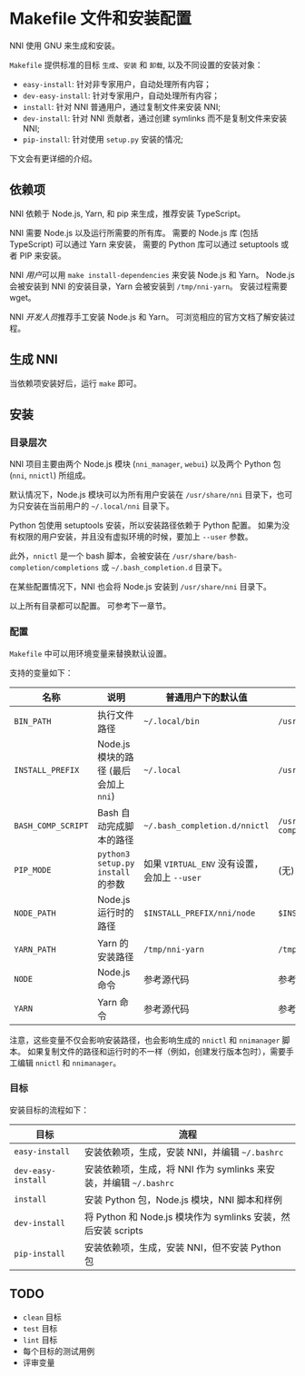 # Makefile 文件和安装配置

NNI 使用 GNU 来生成和安装。

`Makefile` 提供标准的目标 `生成`、`安装` 和 `卸载`, 以及不同设置的安装对象：

* `easy-install`: 针对非专家用户，自动处理所有内容；
* `dev-easy-install`: 针对专家用户，自动处理所有内容；
* `install`: 针对 NNI 普通用户，通过复制文件来安装 NNI;
* `dev-install`: 针对 NNI 贡献者，通过创建 symlinks 而不是复制文件来安装 NNI;
* `pip-install`: 针对使用 `setup.py` 安装的情况;

下文会有更详细的介绍。

## 依赖项

NNI 依赖于 Node.js, Yarn, 和 pip 来生成，推荐安装 TypeScript。

NNI 需要 Node.js 以及运行所需要的所有库。 需要的 Node.js 库 (包括 TypeScript) 可以通过 Yarn 来安装， 需要的 Python 库可以通过 setuptools 或者 PIP 来安装。

NNI *用户*可以用 `make install-dependencies` 来安装 Node.js 和 Yarn。 Node.js 会被安装到 NNI 的安装目录，Yarn 会被安装到 `/tmp/nni-yarn`。 安装过程需要 wget。

NNI *开发人员*推荐手工安装 Node.js 和 Yarn。 可浏览相应的官方文档了解安装过程。

## 生成 NNI

当依赖项安装好后，运行 `make` 即可。

## 安装

### 目录层次

NNI 项目主要由两个 Node.js 模块 (`nni_manager`, `webui`) 以及两个 Python 包 (`nni`, `nnictl`) 所组成。

默认情况下，Node.js 模块可以为所有用户安装在 `/usr/share/nni` 目录下，也可为只安装在当前用户的 `~/.local/nni` 目录下。

Python 包使用 setuptools 安装，所以安装路径依赖于 Python 配置。 如果为没有权限的用户安装，并且没有虚拟环境的时候，要加上 `--user` 参数。

此外，`nnictl` 是一个 bash 脚本，会被安装在 `/usr/share/bash-completion/completions` 或 `~/.bash_completion.d` 目录下。

在某些配置情况下，NNI 也会将 Node.js 安装到 `/usr/share/nni` 目录下。

以上所有目录都可以配置。 可参考下一章节。

### 配置

`Makefile` 中可以用环境变量来替换默认设置。

支持的变量如下：

| 名称                 | 说明                             | 普通用户下的默认值                          | root 下的默认值                                      |
| ------------------ | ------------------------------ | ---------------------------------- | ----------------------------------------------- |
| `BIN_PATH`         | 执行文件路径                         | `~/.local/bin`                     | `/usr/bin`                                      |
| `INSTALL_PREFIX`   | Node.js 模块的路径 (最后会加上 `nni`)    | `~/.local`                         | `/usr/share`                                    |
| `BASH_COMP_SCRIPT` | Bash 自动完成脚本的路径                 | `~/.bash_completion.d/nnictl`      | `/usr/share/bash-completion/completions/nnictl` |
| `PIP_MODE`         | `python3 setup.py install` 的参数 | 如果 `VIRTUAL_ENV` 没有设置，会加上 `--user` | (无)                                             |
| `NODE_PATH`        | Node.js 运行时的路径                 | `$INSTALL_PREFIX/nni/node`         | `$INSTALL_PREFIX/nni/node`                      |
| `YARN_PATH`        | Yarn 的安装路径                     | `/tmp/nni-yarn`                    | `/tmp/nni-yarn`                                 |
| `NODE`             | Node.js 命令                     | 参考源代码                              | 参考源代码                                           |
| `YARN`             | Yarn 命令                        | 参考源代码                              | 参考源代码                                           |

注意，这些变量不仅会影响安装路径，也会影响生成的 `nnictl` 和 `nnimanager` 脚本。 如果复制文件的路径和运行时的不一样（例如，创建发行版本包时），需要手工编辑 `nnictl` 和 `nnimanager`。

### 目标

安装目标的流程如下：

| 目标                 | 流程                                               |
| ------------------ | ------------------------------------------------ |
| `easy-install`     | 安装依赖项，生成，安装 NNI，并编辑 `~/.bashrc`                  |
| `dev-easy-install` | 安装依赖项，生成，将 NNI 作为 symlinks 来安装，并编辑 `~/.bashrc`   |
| `install`          | 安装 Python 包，Node.js 模块，NNI 脚本和样例                 |
| `dev-install`      | 将 Python 和 Node.js 模块作为 symlinks 安装，然后安装 scripts |
| `pip-install`      | 安装依赖项，生成，安装 NNI，但不安装 Python 包                    |

## TODO

* `clean` 目标
* `test` 目标
* `lint` 目标
* 每个目标的测试用例
* 评审变量
